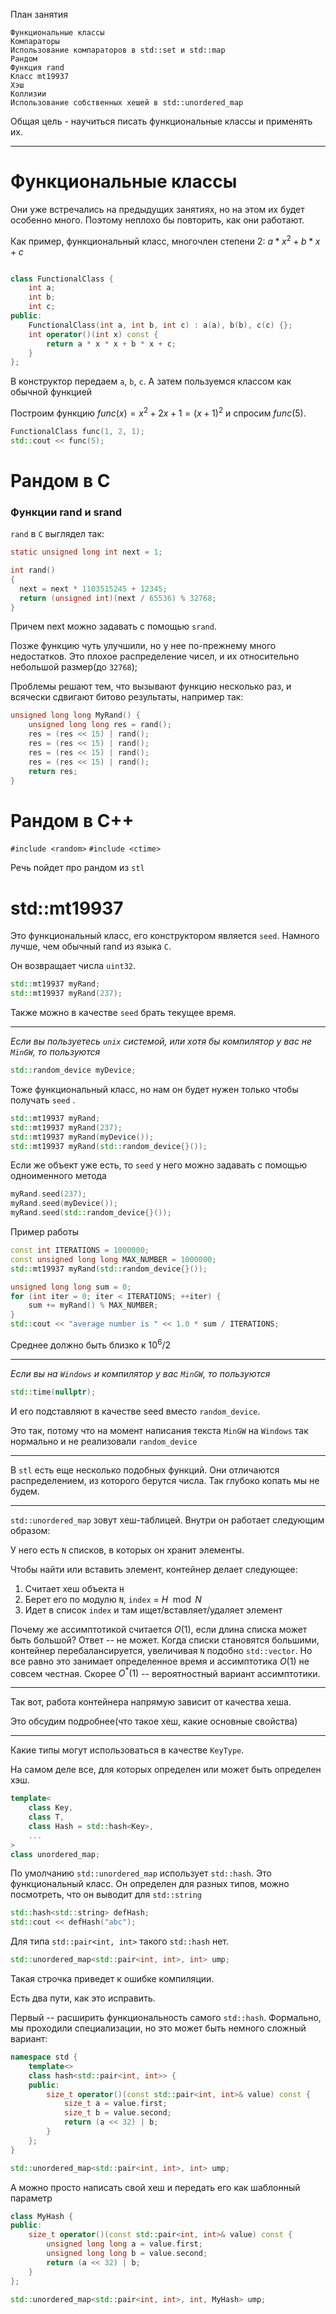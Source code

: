 План занятия

```
Функциональные классы
Компараторы
Использование компараторов в std::set и std::map
Рандом
Функция rand
Класс mt19937
Хэш
Коллизии
Использование собственных хешей в std::unordered_map
```

Общая цель - научиться писать функциональные классы и применять их.

-----------

# Функциональные классы

Они уже встречались на предыдущих занятиях, но на этом их будет особенно много. Поэтому неплохо бы повторить, как они работают.

Как пример, функциональный класс, многочлен степени 2: $a*x^2 + b*x + c$

```c++

class FunctionalClass {
    int a;
    int b;
    int c;
public:
    FunctionalClass(int a, int b, int c) : a(a), b(b), c(c) {};
    int operator()(int x) const {
        return a * x * x + b * x + c;
    }
};

```

В конструктор передаем `a`, `b`, `c`. А затем пользуемся классом как обычной функцией

Построим функцию $func(x) = x^2 + 2x + 1 = (x + 1)^2$ и спроcим $func(5)$.
```c++
FunctionalClass func(1, 2, 1);
std::cout << func(5);
```


# Рандом в C

### Функции rand и srand



`rand` в `C` выглядел так:

```c
static unsigned long int next = 1;

int rand()
{
  next = next * 1103515245 + 12345;
  return (unsigned int)(next / 65536) % 32768;
}
```

Причем next можно задавать с помощью `srand`.

Позже функцию чуть улучшили, но у нее по-прежнему много недостатков. Это плохое распределение чисел, и их относительно небольшой размер(до `32768`);

Проблемы решают тем, что вызывают функцию несколько раз, и всячески сдвигают битово результаты, например так:

```c++
unsigned long long MyRand() {
    unsigned long long res = rand();
    res = (res << 15) | rand();
    res = (res << 15) | rand();
    res = (res << 15) | rand();
    res = (res << 15) | rand();
    return res;
}
```


# Рандом в C++
`#include <random>`
`#include <ctime>`


Речь пойдет про рандом из `stl`

# std::mt19937

Это функциональный класс, его конструктором является `seed`. Намного лучше, чем обычный rand из языка `C`.

Он возвращает числа `uint32`.

```c++
std::mt19937 myRand;
std::mt19937 myRand(237);
```

Также можно в качестве `seed` брать текущее время.

--------

_Если вы пользуетесь `unix` системой, или хотя бы компилятор у вас не `MinGW`, то пользуются_

```c++
std::random_device myDevice;
```

Тоже функциональный класс, но нам он будет нужен только чтобы получать `seed` .

```c++
std::mt19937 myRand;
std::mt19937 myRand(237);
std::mt19937 myRand(myDevice());
std::mt19937 myRand(std::random_device{}());
```

Если же объект уже есть, то `seed` у него можно задавать с помощью одноименного метода

```c++
myRand.seed(237);
myRand.seed(myDevice());
myRand.seed(std::random_device{}());
```

Пример работы

```c++
const int ITERATIONS = 1000000;
const unsigned long long MAX_NUMBER = 1000000;
std::mt19937 myRand(std::random_device{}());

unsigned long long sum = 0;
for (int iter = 0; iter < ITERATIONS; ++iter) {
    sum += myRand() % MAX_NUMBER;
}
std::cout << "average number is " << 1.0 * sum / ITERATIONS;
```

Среднее должно быть близко к $10^6 / 2$


--------

_Если вы на `Windows` и компилятор у вас `MinGW`, то пользуются_

```c++
std::time(nullptr);
```

И его подставляют в качестве seed вместо `random_device`.

Это так, потому что на момент написания текста `MinGW` на `Windows` так нормально и не реализовали `random_device`

------

В `stl` есть еще несколько подобных функций. Они отличаются распределением, из которого берутся числа. Так глубоко копать мы не будем.


-----


`std::unordered_map` зовут хеш-таблицей. Внутри он работает следующим образом:

У него есть `N` списков, в которых он хранит элементы.

Чтобы найти или вставить элемент, контейнер делает следующее:

1. Считает хеш объекта `H`
2. Берет его по модулю `N`, `index` = $H\mod N$
3. Идет в список `index` и там ищет/вставляет/удаляет элемент

Почему же ассимптотикой считается $O(1)$, если длина списка может быть большой? Ответ -- не может. Когда списки становятся большими, контейнер перебалансируется, увеличивая `N` подобно `std::vector`. Но все равно это занимает определенное время и ассимптотика $O(1)$ не совсем честная. Скорее $O^{*}(1)$ -- вероятностный вариант ассимптотики.

-------

Так вот, работа контейнера напрямую зависит от качества хеша.

Это обсудим подробнее(что такое хеш, какие основные свойства)

-----

Какие типы могут использоваться в качестве `KeyType`.

На самом деле все, для которых определен или может быть определен хэш.

```c++
template<
    class Key,
    class T,
    class Hash = std::hash<Key>,
    ...
>
class unordered_map;
```


По умолчанию `std::unordered_map` использует `std::hash`. Это функциональный класс. Он определен для разных типов, можно посмотреть, что он выводит для `std::string`

```c++
std::hash<std::string> defHash;
std::cout << defHash("abc");
```

Для типа `std::pair<int, int>` такого `std::hash` нет.

```c++
std::unordered_map<std::pair<int, int>, int> ump;
```

Такая строчка приведет к ошибке компиляции.

Есть два пути, как это исправить. 

Первый -- расширить функциональность самого `std::hash`. Формально, мы проходили специализации, но это может быть немного сложный вариант:



```c++
namespace std {
    template<>
    class hash<std::pair<int, int>> {
    public:
        size_t operator()(const std::pair<int, int>& value) const {
            size_t a = value.first;
            size_t b = value.second;
            return (a << 32) | b;
        }
    };
}

std::unordered_map<std::pair<int, int>, int> ump;
```

А можно просто написать свой хеш и передать его как шаблонный параметр

```c++
class MyHash {
public:
    size_t operator()(const std::pair<int, int>& value) const {
        unsigned long long a = value.first;
        unsigned long long b = value.second;
        return (a << 32) | b;
    }
};

std::unordered_map<std::pair<int, int>, int, MyHash> ump;
```




